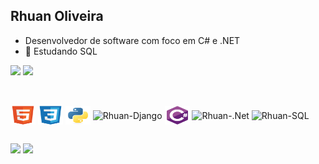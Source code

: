 ## Rhuan Oliveira
- Desenvolvedor de software com foco em C# e .NET
- 🔭 Estudando SQL
<div>
   <img height="180em" src="https://github-readme-stats.vercel.app/api?username=RhuanAlndr&show_icons=true&theme=dracula&hide_title=true"/>
   <img height="180em" src="https://github-readme-stats.vercel.app/api/top-langs/?username=RhuanAlndr&layout=compact&theme=dracula"/>
</div>
    
##

<div style="display: inline_block"><br>
  <img align="center" alt="Rhuan-HTML" height="30" width="40" src="https://raw.githubusercontent.com/devicons/devicon/master/icons/html5/html5-original.svg">
  <img align="center" alt="Rhuan-CSS" height="30" width="40" src="https://raw.githubusercontent.com/devicons/devicon/master/icons/css3/css3-original.svg">
  <img align="center" alt="Rhuan-Python" height="30" width="40" src="https://raw.githubusercontent.com/devicons/devicon/master/icons/python/python-original.svg">
  <img align="center" alt="Rhuan-Django" height="30" width="40" src="https://cdn.jsdelivr.net/gh/devicons/devicon@latest/icons/django/django-plain.svg">
  <img align="center" alt="Rhuan-Csharp" height="30" width="40" src="https://raw.githubusercontent.com/devicons/devicon/master/icons/csharp/csharp-original.svg">
  <img align="center" alt="Rhuan-.Net" height="30" width="40" src="https://cdn.jsdelivr.net/gh/devicons/devicon@latest/icons/dot-net/dot-net-plain-wordmark.svg">
  <img align="center" alt="Rhuan-SQL" height="30" width="40" src="https://cdn.jsdelivr.net/gh/devicons/devicon@latest/icons/azuresqldatabase/azuresqldatabase-original.svg">
</div>

##

<div>
  <a href = "mailto:rhuan.alndr@gmail.com"><img src="https://img.shields.io/badge/-Gmail-%23333?style=for-the-badge&logo=gmail&logoColor=white" target="_blank"></a>
  <a href="https://www.linkedin.com/in/rhuan-alexandre-879ab7130" target="_blank"><img src="https://img.shields.io/badge/-LinkedIn-%230077B5?style=for-the-badge&logo=linkedin&logoColor=white" target="_blank"></a>
</div>
    


<!--
**RhuanAlndr/RhuanAlndr** is a ✨ _special_ ✨ repository because its `README.md` (this file) appears on your GitHub profile.

Here are some ideas to get you started:


-->
